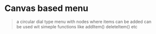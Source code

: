 Canvas based menu
======================================
> a circular dial type menu with nodes where items can be added
>can be used wit simeple functions like addItem() deleteItem() etc